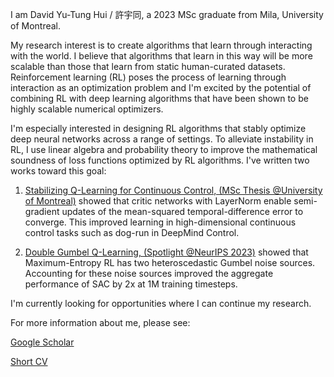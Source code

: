 I am David Yu-Tung Hui / 許宇同, a 2023 MSc graduate from Mila, University of Montreal.

My research interest is to create algorithms that learn through interacting with the world.
I believe that algorithms that learn in this way will be more scalable than those that learn from static human-curated datasets.
Reinforcement learning (RL) poses the process of learning through interaction as an optimization problem and I'm excited by the potential of combining RL with deep learning algorithms that have been shown to be highly scalable numerical optimizers.

I'm especially interested in designing RL algorithms that stably optimize deep neural networks across a range of settings.
To alleviate instability in RL, I use linear algebra and probability theory to improve the mathematical soundness of loss functions optimized by RL algorithms.
I've written two works toward this goal:
1. [Stabilizing Q-Learning for Continuous Control, (MSc Thesis @University of Montreal)](https://papyrus.bib.umontreal.ca/xmlui/bitstream/handle/1866/32085/Hui_David_Yu-Tung_2022_memoire.pdf?sequence=2)
showed that critic networks with LayerNorm enable semi-gradient updates of the mean-squared temporal-difference error to converge.
This improved learning in high-dimensional continuous control tasks such as dog-run in DeepMind Control.

3. [Double Gumbel Q-Learning, (Spotlight @NeurIPS 2023)](https://openreview.net/forum?id=UdaTyy0BNB)
showed that Maximum-Entropy RL has two heteroscedastic Gumbel noise sources.
Accounting for these noise sources improved the aggregate performance of SAC by 2x at 1M training timesteps.

I'm currently looking for opportunities where I can continue my research.

For more information about me, please see:

[Google Scholar](https://scholar.google.com/citations?user=pXHOdMwAAAAJ&hl=en)

[Short CV](https://dyth.github.io/CV_DavidYu_TungHui.pdf)
